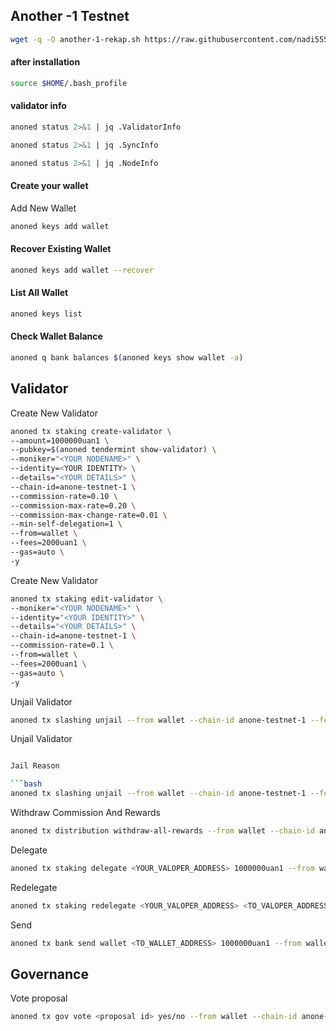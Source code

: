 ## Another -1 Testnet

```bash
wget -q -O another-1-rekap.sh https://raw.githubusercontent.com/nadi555/Another-1/main/another-1-rekap.sh && chmod +x another-1-rekap.sh && sudo /bin/bash another-1-rekap.sh
```



#### after installation

```bash
source $HOME/.bash_profile
```


#### validator info

```bash
anoned status 2>&1 | jq .ValidatorInfo

anoned status 2>&1 | jq .SyncInfo

anoned status 2>&1 | jq .NodeInfo
```
#### Create your wallet
Add New Wallet

```bash
anoned keys add wallet
```
#### Recover Existing Wallet

```bash
anoned keys add wallet --recover
```
#### List All Wallet

```bash
anoned keys list
```

#### Check Wallet Balance

```bash
anoned q bank balances $(anoned keys show wallet -a)
```
## Validator

Create New Validator

```bash
anoned tx staking create-validator \
--amount=1000000uan1 \
--pubkey=$(anoned tendermint show-validator) \
--moniker="<YOUR NODENAME>" \
--identity=<YOUR IDENTITY> \
--details="<YOUR DETAILS>" \
--chain-id=anone-testnet-1 \
--commission-rate=0.10 \
--commission-max-rate=0.20 \
--commission-max-change-rate=0.01 \
--min-self-delegation=1 \
--from=wallet \
--fees=2000uan1 \
--gas=auto \
-y
```
Create New Validator

```bash
anoned tx staking edit-validator \
--moniker="<YOUR NODENAME>" \
--identity="<YOUR IDENTITY>" \
--details="<YOUR DETAILS>" \
--chain-id=anone-testnet-1 \
--commission-rate=0.1 \
--from=wallet \
--fees=2000uan1 \
--gas=auto \
-y
```

Unjail Validator

```bash
anoned tx slashing unjail --from wallet --chain-id anone-testnet-1 --fees 2000uan1 --gas auto -y
```

Unjail Validator

```bash

Jail Reason

```bash
anoned tx slashing unjail --from wallet --chain-id anone-testnet-1 --fees 2000uan1 --gas auto -y
```

Withdraw Commission And Rewards

```bash
anoned tx distribution withdraw-all-rewards --from wallet --chain-id anone-testnet-1 --fees 2000uan1 --gas auto -y 
```

Delegate

```bash
anoned tx staking delegate <YOUR_VALOPER_ADDRESS> 1000000uan1 --from wallet --chain-id anone-testnet-1 --fees 2000uan1 --gas auto -y 
```

Redelegate

```bash
anoned tx staking redelegate <YOUR_VALOPER_ADDRESS> <TO_VALOPER_ADDRESS> 1000000uan1 --from wallet --chain-id anone-testnet-1 --fees 2000uan1 --gas auto -y 
```

Send

```bash
anoned tx bank send wallet <TO_WALLET_ADDRESS> 1000000uan1 --from wallet --chain-id anone-testnet-1 --fees 2000uan1 --gas auto -y 
```

## Governance

Vote proposal

```bash
anoned tx gov vote <proposal id> yes/no --from wallet --chain-id anone-testnet-1 --fees 2000uan1 --gas auto -y 
```
